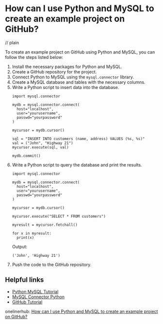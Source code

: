 # How can I use Python and MySQL to create an example project on GitHub?
// plain

To create an example project on GitHub using Python and MySQL, you can follow the steps listed below:

1. Install the necessary packages for Python and MySQL.
2. Create a GitHub repository for the project.
3. Connect Python to MySQL using the `mysql.connector` library.
4. Create a MySQL database and tables with the necessary columns.
5. Write a Python script to insert data into the database.
   ```
   import mysql.connector

   mydb = mysql.connector.connect(
     host="localhost",
     user="yourusername",
     passwd="yourpassword"
   )

   mycursor = mydb.cursor()

   sql = "INSERT INTO customers (name, address) VALUES (%s, %s)"
   val = ("John", "Highway 21")
   mycursor.execute(sql, val)

   mydb.commit()
   ```
6. Write a Python script to query the database and print the results.
   ```
   import mysql.connector

   mydb = mysql.connector.connect(
     host="localhost",
     user="yourusername",
     passwd="yourpassword"
   )

   mycursor = mydb.cursor()

   mycursor.execute("SELECT * FROM customers")

   myresult = mycursor.fetchall()

   for x in myresult:
     print(x)
   ```
   Output:
   ```
   ('John', 'Highway 21')
   ```
7. Push the code to the GitHub repository.

## Helpful links

- [Python MySQL Tutorial](https://www.w3schools.com/python/python_mysql.asp)
- [MySQL Connector Python](https://dev.mysql.com/doc/connector-python/en/)
- [GitHub Tutorial](https://guides.github.com/activities/hello-world/)

onelinerhub: [How can I use Python and MySQL to create an example project on GitHub?](https://onelinerhub.com/python-mysql/how-can-i-use-python-and-mysql-to-create-an-example-project-on-github)